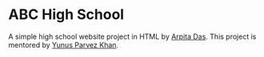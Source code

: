 # ABC High School

A simple  high school website project in HTML by [Arpita Das](https://github.com/arpitaenthusiast).
This project is mentored by [Yunus Parvez Khan](https://github.com/yunusparvezkhan).
